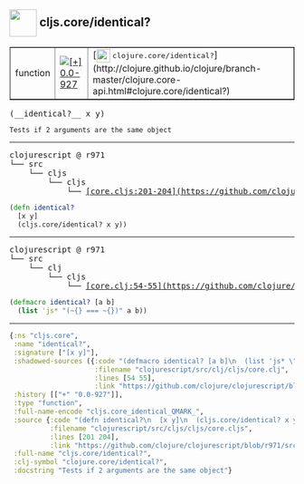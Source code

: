 ## <img width="48px" valign="middle" src="http://i.imgur.com/Hi20huC.png"> cljs.core/identical?

 <table border="1">
<tr>
<td>function</td>
<td><a href="https://github.com/cljsinfo/api-refs/tree/0.0-927"><img valign="middle" alt="[+] 0.0-927" src="https://img.shields.io/badge/+-0.0--927-lightgrey.svg"></a> </td>
<td>
[<img height="24px" valign="middle" src="http://i.imgur.com/1GjPKvB.png"> <samp>clojure.core/identical?</samp>](http://clojure.github.io/clojure/branch-master/clojure.core-api.html#clojure.core/identical?)
</td>
</tr>
</table>

 <samp>
(__identical?__ x y)<br>
</samp>

```
Tests if 2 arguments are the same object
```

---

 <pre>
clojurescript @ r971
└── src
    └── cljs
        └── cljs
            └── <ins>[core.cljs:201-204](https://github.com/clojure/clojurescript/blob/r971/src/cljs/cljs/core.cljs#L201-L204)</ins>
</pre>

```clj
(defn identical?
  [x y]
  (cljs.core/identical? x y))
```


---

 <pre>
clojurescript @ r971
└── src
    └── clj
        └── cljs
            └── <ins>[core.clj:54-55](https://github.com/clojure/clojurescript/blob/r971/src/clj/cljs/core.clj#L54-L55)</ins>
</pre>

```clj
(defmacro identical? [a b]
  (list 'js* "(~{} === ~{})" a b))
```

---

```clj
{:ns "cljs.core",
 :name "identical?",
 :signature ["[x y]"],
 :shadowed-sources ({:code "(defmacro identical? [a b]\n  (list 'js* \"(~{} === ~{})\" a b))",
                     :filename "clojurescript/src/clj/cljs/core.clj",
                     :lines [54 55],
                     :link "https://github.com/clojure/clojurescript/blob/r971/src/clj/cljs/core.clj#L54-L55"}),
 :history [["+" "0.0-927"]],
 :type "function",
 :full-name-encode "cljs.core_identical_QMARK_",
 :source {:code "(defn identical?\n  [x y]\n  (cljs.core/identical? x y))",
          :filename "clojurescript/src/cljs/cljs/core.cljs",
          :lines [201 204],
          :link "https://github.com/clojure/clojurescript/blob/r971/src/cljs/cljs/core.cljs#L201-L204"},
 :full-name "cljs.core/identical?",
 :clj-symbol "clojure.core/identical?",
 :docstring "Tests if 2 arguments are the same object"}

```
